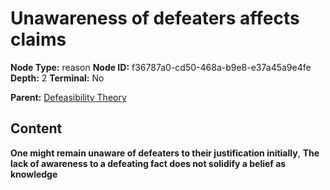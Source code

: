 # Unawareness of defeaters affects claims

**Node Type:** reason
**Node ID:** f36787a0-cd50-468a-b9e8-e37a45a9e4fe
**Depth:** 2
**Terminal:** No

**Parent:** [Defeasibility Theory](defeasibility-theory.md)

## Content

**One might remain unaware of defeaters to their justification initially**, **The lack of awareness to a defeating fact does not solidify a belief as knowledge**
